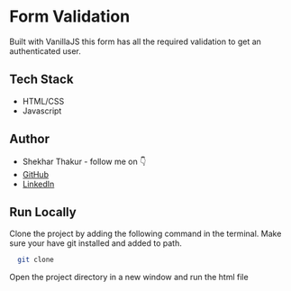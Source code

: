 
# Form Validation

Built with VanillaJS this form has all the required validation to get an authenticated user.


## Tech Stack

- HTML/CSS
- Javascript


## Author

-   Shekhar Thakur - follow me on 👇
-   [GitHub](https://github.com/shekharrs)
-   [LinkedIn](https://www.linkedin.com/in/thakurshekhar/)



## Run Locally

Clone the project by adding the following command in the terminal.
Make sure your have git installed and added to path.

```bash
  git clone 
```

Open the project directory in a new window and run the html file
